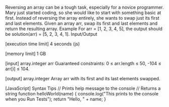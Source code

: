 Reversing an array can be a tough task, especially for a novice programmer. Mary just started coding, so she would like to start with something basic at first. Instead of reversing the array entirely, she wants to swap just its first and last elements.
Given an array arr, swap its first and last elements and return the resulting array.
Example
For arr = [1, 2, 3, 4, 5], the output should be
solution(arr) = [5, 2, 3, 4, 1].
Input/Output


[execution time limit] 4 seconds (js)


[memory limit] 1 GB


[input] array.integer arr
Guaranteed constraints:
0 ≤ arr.length ≤ 50,
-104 ≤ arr[i] ≤ 104.


[output] array.integer
Array arr with its first and its last elements swapped.


[JavaScript] Syntax Tips
// Prints help message to the console
// Returns a string
function helloWorld(name) {
    console.log("This prints to the console when you Run Tests");
    return "Hello, " + name;
}


